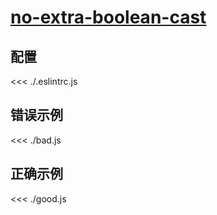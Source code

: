 # [no-extra-boolean-cast](https://eslint.org/docs/rules/no-extra-boolean-cast)

## 配置

<<< ./.eslintrc.js

## 错误示例

<<< ./bad.js

## 正确示例

<<< ./good.js
